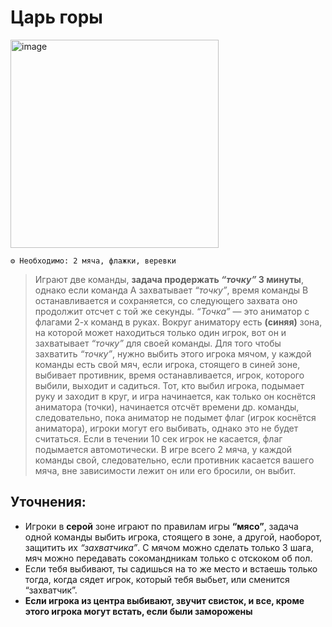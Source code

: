# Царь горы

<img width="333" alt="image" src="https://github.com/user-attachments/assets/7d4da707-75a4-4d78-b409-879e1e3b6f0e">

```
⚙ Необходимо: 2 мяча, флажки, веревки
```
> Играют две команды, **задача продержать *“точку”* 3 минуты**, однако если команда А захватывает *“точку”*, время команды В останавливается и сохраняется, со следующего захвата оно продолжит отсчет с той же секунды. *“Точка”* — это аниматор с флагами 2-х команд в руках. Вокруг аниматору есть **(синяя)** зона, на которой может находиться только один игрок, вот он и захватывает *“точку”* для своей команды. Для того чтобы захватить *“точку”*, нужно выбить этого игрока мячом, у каждой команды есть свой мяч, если игрока, стоящего в синей зоне, выбивает противник, время останавливается, игрок, которого выбили, выходит и садиться. Тот, кто выбил игрока, подымает руку и заходит в круг, и игра начинается, как только он коснётся аниматора (точки), начинается отсчёт времени др. команды, следовательно, пока аниматор не подымет флаг (игрок коснётся аниматора), игроки могут его выбивать, однако это не будет считаться. Если в течении 10 сек игрок не касается, флаг подымается автомотически. В игре всего 2 мяча, у каждой команды свой, следовательно, если противник касается вашего мяча, вне зависимости лежит он или его бросили, он выбит.

## Уточнения:
- Игроки в **серой** зоне играют по правилам игры **“мясо”**, задача одной команды выбить игрока, стоящего в зоне, а другой, наоборот, защитить их *“захватчика”*. С мячом можно сделать только 3 шага, мяч можно передавать сокомандникам только с отскоком об пол.
- Если тебя выбивают, ты садишься на то же место и встаешь только тогда, когда сядет игрок, который тебя выбьет, или сменится “захватчик”.
- **Если игрока из центра выбивают, звучит свисток, и все, кроме этого игрока могут встать, если были заморожены**
